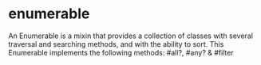# enumerable
An Enumerable is a mixin that provides a collection of classes with several traversal and searching methods, and with the ability to sort. This Enumerable implements the following methods: #all?, #any? &amp; #filter
